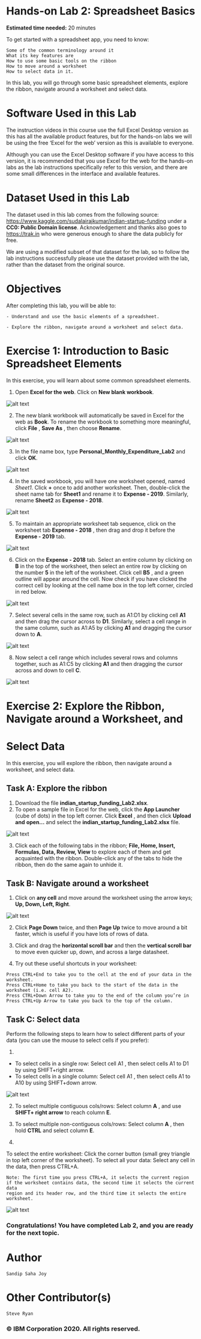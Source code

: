 # Hands-on Lab 2: Spreadsheet Basics

**Estimated time needed:** 20 minutes

To get started with a spreadsheet app, you need to know:

```
Some of the common terminology around it
What its key features are
How to use some basic tools on the ribbon
How to move around a worksheet
How to select data in it.
```
In this lab, you will go through some basic spreadsheet elements, explore the ribbon, navigate around a worksheet and select data.

# Software Used in this Lab

The instruction videos in this course use the full Excel Desktop version as this has all the available product features, but for the hands-on labs we will
be using the free ‘Excel for the web’ version as this is available to everyone.

Although you can use the Excel Desktop software if you have access to this version, it is recommended that you use Excel for the web for the hands-on
labs as the lab instructions specifically refer to this version, and there are some small differences in the interface and available features.

# Dataset Used in this Lab

The dataset used in this lab comes from the following source: https://www.kaggle.com/sudalairajkumar/indian-startup-funding under a **CC0: Public
Domain license**.
Acknowledgement and thanks also goes to https://trak.in who were generous enough to share the data publicly for free.

We are using a modified subset of that dataset for the lab, so to follow the lab instructions successfully please use the dataset provided with the lab,
rather than the dataset from the original source.

# Objectives

After completing this lab, you will be able to:

```
- Understand and use the basic elements of a spreadsheet.

- Explore the ribbon, navigate around a worksheet and select data.
```
# Exercise 1: Introduction to Basic Spreadsheet Elements

In this exercise, you will learn about some common spreadsheet elements.

1. Open **Excel for the web**. Click on **New blank workbook**.

![alt text](../../images'/cl_images/cl2/image1.JPG)

2. The new blank workbook will automatically be saved in Excel for the web as **Book**. To rename the workbook to something more meaningful,
    click **File** , **Save As** , then choose **Rename**.

![alt text](../../images'/cl_images/cl2/image2.JPG)

3. In the file name box, type **Personal_Monthly_Expenditure_Lab2** and click **OK**.

![alt text](../../images'/cl_images/cl2/image3.JPG)

4. In the saved workbook, you will have one worksheet opened, named _Sheet1_. Click **+** once to add another worksheet. Then, double-click the sheet
    name tab for **Sheet1** and rename it to **Expense - 2019**. Similarly, rename **Sheet2** as **Expense - 2018**.

![alt text](../../images'/cl_images/cl2/image4.JPG)

5. To maintain an appropriate worksheet tab sequence, click on the worksheet tab **Expense - 2018** , then drag and drop it before the **Expense - 2019**
    tab.

![alt text](../../images'/cl_images/cl2/image5.JPG)

6. Click on the **Expense - 2018** tab. Select an entire column by clicking on **B** in the top of the worksheet, then select an entire row by clicking on
    the number **5** in the left of the worksheet. Click cell **B5** , and a green outline will appear around the cell. Now check if you have clicked the
    correct cell by looking at the cell name box in the top left corner, circled in red below.

![alt text](../../images'/cl_images/cl2/image6.JPG)

7. Select several cells in the same row, such as A1:D1 by clicking cell **A1** and then drag the cursor across to **D1**. Similarly, select a cell range in the
    same column, such as A1:A5 by clicking **A1** and dragging the cursor down to **A**.

![alt text](../../images'/cl_images/cl2/image7.JPG)

8. Now select a cell range which includes several rows and columns together, such as A1:C5 by clicking **A1** and then dragging the cursor across
    and down to cell **C**.

![alt text](../../images'/cl_images/cl2/image8.JPG)

# Exercise 2: Explore the Ribbon, Navigate around a Worksheet, and

# Select Data

In this exercise, you will explore the ribbon, then navigate around a worksheet, and select data.

## Task A: Explore the ribbon

1. Download the file **indian_startup_funding_Lab2.xlsx**.
2. To open a sample file in Excel for the web, click the **App Launcher** (cube of dots) in the top left corner. Click **Excel** , and then click **Upload and**
    **open...** and select the **indian_startup_funding_Lab2.xlsx** file.

![alt text](../../images'/cl_images/cl2/image9.JPG)

3. Click each of the following tabs in the ribbon; **File, Home, Insert, Formulas, Data, Review, View** to explore each of them and get acquainted
    with the ribbon. Double-click any of the tabs to hide the ribbon, then do the same again to unhide it.

## Task B: Navigate around a worksheet

1. Click on **any cell** and move around the worksheet using the arrow keys; **Up, Down, Left, Right**.

![alt text](../../images'/cl_images/cl2/imagea.JPG)

2. Click **Page Down** twice, and then **Page Up** twice to move around a bit faster, which is useful if you have lots of rows of data.


3. Click and drag the **horizontal scroll bar** and then the **vertical scroll bar** to move even quicker up, down, and across a large datasheet.
4. Try out these useful shortcuts in your worksheet:

```
Press CTRL+End to take you to the cell at the end of your data in the worksheet.
Press CTRL+Home to take you back to the start of the data in the worksheet (i.e. cell A2).
Press CTRL+Down Arrow to take you to the end of the column you’re in
Press CTRL+Up Arrow to take you back to the top of the column.
```
## Task C: Select data

Perform the following steps to learn how to select different parts of your data (you can use the mouse to select cells if you prefer):


1.
- To select cells in a single row: Select cell A1 , then select cells A1 to D1 by using SHIFT+right arrow.
- To select cells in a single column: Select cell A1 , then select cells A1 to A10 by using SHIFT+down arrow.

![alt text](../../images'/cl_images/cl2/imageb.JPG)

2. To select multiple contiguous cols/rows: Select column **A** , and use **SHIFT+ right arrow** to reach column **E**.
3. To select multiple non-contiguous cols/rows: Select column **A** , then hold **CTRL** and select column **E**.


4.
To select the entire worksheet: Click the corner button (small grey triangle in top left corner of the worksheet).
To select all your data: Select any cell in the data, then press CTRL+A.

```
Note: The first time you press CTRL+A, it selects the current region if the worksheet contains data, the second time it selects the current data
region and its header row, and the third time it selects the entire worksheet.
```

![alt text](../../images'/cl_images/cl2/imagec.JPG)

### Congratulations! You have completed Lab 2, and you are ready for the next topic.

# Author

```
Sandip Saha Joy
```

# Other Contributor(s)

```
Steve Ryan
```
### © IBM Corporation 2020. All rights reserved.


